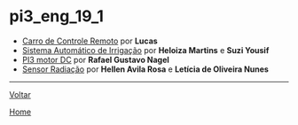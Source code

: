 # pi3\_eng\_19\_1 

* [Carro de Controle Remoto](https://github.com/LPAE/pi3_eng_19_1/blob/master/PI3-carro/README.md) por **Lucas**
* [Sistema Automático de Irrigação](https://github.com/LPAE/pi3_eng_19_1/blob/master/Sistema_Automatico_de_Irrigacao/README.md) por **Heloiza Martins** e **Suzi Yousif** 
* [PI3 motor DC](https://github.com/LPAE/pi3_eng_19_1/tree/master/pi3-dc-motor) por **Rafael Gustavo Nagel**
* [Sensor Radiação](https://github.com/LPAE/pi3_eng_19_1/blob/master/sensor_radiacao/README.md) por **Hellen Avila Rosa** e **Letícia de Oliveira Nunes**

---
[Voltar](./../)

[Home](https://lpae.github.io/)
